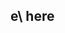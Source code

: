 ## e\ here

<!--
**ebslash/ebslash** is a ✨ _special_ ✨ repository because its `README.md` (this file) appears on your GitHub profile.
